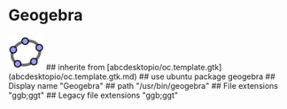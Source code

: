 # Geogebra
<img src='icons/geogebra.svg' height='64px' width='64px'>
## inherite from
[abcdesktopio/oc.template.gtk](abcdesktopio/oc.template.gtk.md)
## use ubuntu package
geogebra
## Display name
"Geogebra"
## path
"/usr/bin/geogebra"
## File extensions
"ggb;ggt"
## Legacy file extensions
"ggb;ggt"
